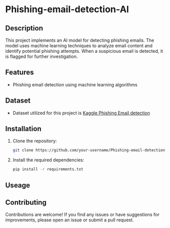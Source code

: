 # Phishing-email-detection-AI

## Description
This project implements an AI model for detecting phishing emails. The model uses machine learning techniques to analyze email content and identify potential phishing attempts. When a suspicious email is detected, it is flagged for further investigation.

## Features
- Phishing email detection using machine learning algorithms

## Dataset 
- Dataset utilized for this project is [Kaggle Phishing Email detection](https://www.kaggle.com/datasets/subhajournal/phishingemails?resource=download)

## Installation
1. Clone the repository:
    ```bash
    git clone https://github.com/your-username/Phishing-email-detection-AI.git
    ```
2. Install the required dependencies:
    ```bash
    pip install -r requirements.txt
    ```

## Useage

## Contributing
Contributions are welcome! If you find any issues or have suggestions for improvements, please open an issue or submit a pull request.